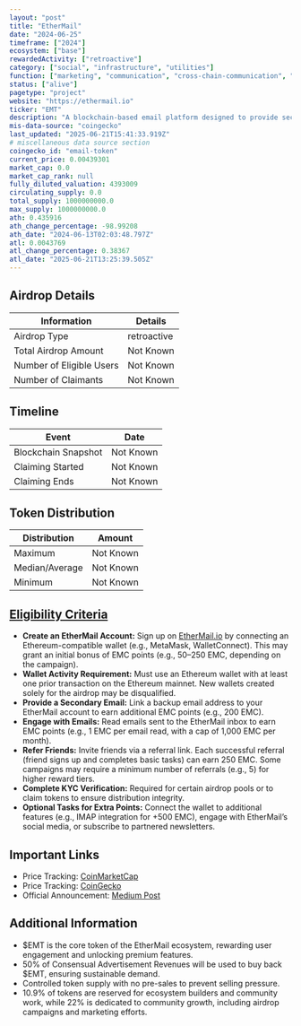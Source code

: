 ```yaml
---
layout: "post"
title: "EtherMail"
date: "2024-06-25"
timeframe: ["2024"]
ecosystem: ["base"]
rewardedActivity: ["retroactive"]
category: ["social", "infrastructure", "utilities"]
function: ["marketing", "communication", "cross-chain-communication", "wallets"]
status: ["alive"]
pagetype: "project"
website: "https://ethermail.io"
ticker: "EMT"
description: "A blockchain-based email platform designed to provide secure, anonymous, and user-controlled email communication. It bridges the gap between Web2 and Web3, rewarding users for engagement with consensual marketing."
mis-data-source: "coingecko"
last_updated: "2025-06-21T15:41:33.919Z"
# miscellaneous data source section
coingecko_id: "email-token"
current_price: 0.00439301
market_cap: 0.0
market_cap_rank: null
fully_diluted_valuation: 4393009
circulating_supply: 0.0
total_supply: 1000000000.0
max_supply: 1000000000.0
ath: 0.435916
ath_change_percentage: -98.99208
ath_date: "2024-06-13T02:03:48.797Z"
atl: 0.0043769
atl_change_percentage: 0.38367
atl_date: "2025-06-21T13:25:39.505Z"
---
```


## Airdrop Details

| Information              | Details     |
| ------------------------ | ----------- |
| Airdrop Type             | retroactive |
| Total Airdrop Amount     | Not Known   |
| Number of Eligible Users | Not Known   |
| Number of Claimants      | Not Known   |

## Timeline

| Event               | Date      |
| ------------------- | --------- |
| Blockchain Snapshot | Not Known |
| Claiming Started    | Not Known |
| Claiming Ends       | Not Known |

## Token Distribution

| Distribution   | Amount    |
| -------------- | --------- |
| Maximum        | Not Known |
| Median/Average | Not Known |
| Minimum        | Not Known |

## [Eligibility Criteria](https://medium.com/@ethermail_io/launching-emt-the-worlds-first-email-token-e2378336de18)

- **Create an EtherMail Account:** Sign up on [EtherMail.io](https://ethermail.io) by connecting an Ethereum-compatible wallet (e.g., MetaMask, WalletConnect). This may grant an initial bonus of EMC points (e.g., 50–250 EMC, depending on the campaign).
- **Wallet Activity Requirement:** Must use an Ethereum wallet with at least one prior transaction on the Ethereum mainnet. New wallets created solely for the airdrop may be disqualified.
- **Provide a Secondary Email:** Link a backup email address to your EtherMail account to earn additional EMC points (e.g., 200 EMC).
- **Engage with Emails:** Read emails sent to the EtherMail inbox to earn EMC points (e.g., 1 EMC per email read, with a cap of 1,000 EMC per month).
- **Refer Friends:** Invite friends via a referral link. Each successful referral (friend signs up and completes basic tasks) can earn 250 EMC. Some campaigns may require a minimum number of referrals (e.g., 5) for higher reward tiers.
- **Complete KYC Verification:** Required for certain airdrop pools or to claim tokens to ensure distribution integrity.
- **Optional Tasks for Extra Points:** Connect the wallet to additional features (e.g., IMAP integration for +500 EMC), engage with EtherMail’s social media, or subscribe to partnered newsletters.

## Important Links

- Price Tracking: [CoinMarketCap](https://coinmarketcap.com/currencies/email-token)
- Price Tracking: [CoinGecko](https://www.coingecko.com/en/coins/email-token)
- Official Announcement: [Medium Post](https://medium.com/@ethermail_io/launching-emt-the-worlds-first-email-token-e2378336de18)

## Additional Information

- $EMT is the core token of the EtherMail ecosystem, rewarding user engagement and unlocking premium features.
- 50% of Consensual Advertisement Revenues will be used to buy back $EMT, ensuring sustainable demand.
- Controlled token supply with no pre-sales to prevent selling pressure.
- 10.9% of tokens are reserved for ecosystem builders and community work, while 22% is dedicated to community growth, including airdrop campaigns and marketing efforts.